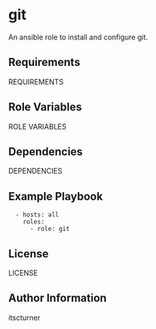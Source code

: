 git
===

An ansible role to install and configure git.

Requirements
------------

REQUIREMENTS

Role Variables
--------------

ROLE VARIABLES

Dependencies
------------

DEPENDENCIES

Example Playbook
----------------
```
  - hosts: all
    roles:
      - role: git
```

License
-------

LICENSE

Author Information
------------------

itscturner
